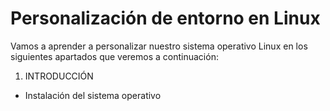 # Personalización de entorno en Linux

Vamos a aprender a personalizar nuestro sistema operativo Linux en los siguientes apartados que veremos a continuación:

1. INTRODUCCIÓN
 - Instalación del sistema operativo